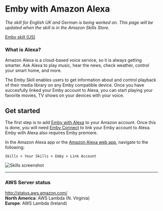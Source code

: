 # Emby with Amazon Alexa
_The skill for English UK and German is being worked on. This page will be updated when the skill is in the Amazon Skills Store._

[Emby skill (US)](http://alexa.amazon.com/spa/index.html#skills/dp/B071GP8C3F/?ref=skill_dsk_skb_sr_0)

### What is Alexa?  
Amazon Alexa is a cloud-based voice service, so it is always getting smarter. Ask Alexa to play music, hear the news, check weather, control your smart home, and more.
 
The Emby Skill enables users to get information about and control playback of their media library on any Emby compatible device. Once you have succesfully linked your Emby account to Alexa, you can start playing your favorite movies, TV shows on your devices with your voice.

## Get started  
The first step is to add [Emby with Alexa](Alexa#emby-with-amazon-alexa) to your Amazon account. Once this is done, you will need [Emby Connect](Emby%20Connect) to link your Emby account to Alexa. Emby with Alexa also requires Emby premiere.

In the Amazon Alexa app or the [Amazon Alexa web app](http://alexa.amazon.com/spa/index.html), navigate to the following:

`Skills > Your Skills > Emby > Link Account`

![Skills screenshot](https://emby.media/community/uploads/inline/4388/58fd8d3a8680b_Instructions_small.jpg)
***

### AWS Server status  
http://status.aws.amazon.com/  
**North America**: AWS Lambda (N. Virginia)  
**Europe**: AWS Lambda (Ireland)